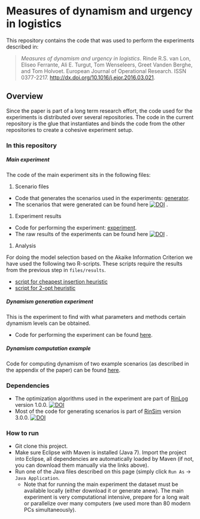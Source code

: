 # Measures of dynamism and urgency in logistics
This repository contains the code that was used to perform the experiments described in:

 > *Measures of dynamism and urgency in logistics*. Rinde R.S. van Lon, Eliseo Ferrante, Ali E. Turgut, Tom Wenseleers, Greet Vanden Berghe, and Tom Holvoet.  European Journal of Operational Research. ISSN 0377-2217. http://dx.doi.org/10.1016/j.ejor.2016.03.021.

## Overview
Since the paper is part of a long term research effort, the code used for the experiments is distributed over several repositories. The code in the current repository is the glue that instantiates and binds the code from the other repositories to create a cohesive experiment setup.

### In this repository

##### Main experiment

The code of the main experiment sits in the following files:

 1. Scenario files
   + Code that generates the scenarios used in the experiments: [generator](src/main/java/com/github/rinde/dynurg/Generator.java).
   + The scenarios that were generated can be found here [![DOI](https://zenodo.org/badge/doi/10.5281/zenodo.48217.svg)](http://dx.doi.org/10.5281/zenodo.48217)
.

 1. Experiment results
   + Code for performing the experiment: [experiment](src/main/java/com/github/rinde/dynurg/Experimentation.java).
   + The raw results of the experiments can be found here [![DOI](https://zenodo.org/badge/doi/10.5281/zenodo.48217.svg)](http://dx.doi.org/10.5281/zenodo.48217)
.

 1. Analysis

   For doing the model selection based on the Akaike Information Criterion we have used the following two R-scripts. These scripts require the results from the previous step in ```files/results```.
   + [script for cheapest insertion heuristic](files/multipleRegressionCentral-Solver-CheapInsert.R)
   + [script for 2-opt heuristic](files/multipleRegressionCentral-Solver-bfsOpt2-CheapInsert.R)
  

##### Dynamism generation experiment
This is the experiment to find with what parameters and methods certain dynamism levels can be obtained.
 + Code for performing the experiment can be found [here]([experiment](src/main/java/com/github/rinde/dynurg/Experimentation.java)).

##### Dynamism computation example
Code for computing dynamism of two example scenarios (as described in the appendix of the paper) can be found [here](src/main/java/com/github/rinde/dynurg/DynamismComputationExample.java).

### Dependencies
 + The optimization algorithms used in the experiment are part of [RinLog](http://github.com/rinde/RinLog) version 1.0.0. [![DOI](https://zenodo.org/badge/7417/rinde/RinLog.svg)](http://dx.doi.org/10.5281/zenodo.13344)
 + Most of the code for generating scenarios is part of [RinSim](http://github.com/rinde/RinSim) version 3.0.0. [![DOI](https://zenodo.org/badge/7417/rinde/RinSim.svg)](http://dx.doi.org/10.5281/zenodo.13343)

### How to run
 + Git clone this project.
 + Make sure Eclipse with Maven is installed (Java 7). Import the project into Eclipse, all dependencies are automatically loaded by Maven (if not, you can download them manually via the links above).
 + Run one of the Java files described on this page (simply click ```Run As``` -> ```Java Application```.
 	+ Note that for running the main experiment the dataset must be available locally (either download it or generate anew). The main experiment is very computational intensive, prepare for a long wait or parallelize over many computers (we used more than 80 modern PCs simultaneously).



